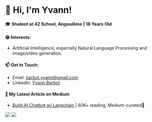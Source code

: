 # 👋 Hi, I'm Yvann!

🎓 **Student at 42 School, Angoulême | 18 Years Old**

#### 😁 Interests:
- Artificial Intelligence, especially Natural Language Processing and image/video generation.

#### 📫 Get In Touch:
- Email: [barbot.yvann@gmail.com](mailto:barbot.yvann@gmail.com)
- LinkedIn: [Yvann Barbot](https://www.linkedin.com/in/yvann-barbot/)

#### 📝 My Latest Article on Medium
- [Build AI Chatbot w/ Langchain](https://medium.com/better-programming/build-a-chatbot-on-your-csv-data-with-langchain-and-openai-ed121f85f0cd) | 60K+ reading, Medium-curated🌟

![](https://github-readme-stats.vercel.app/api?username=yvann-ba&show_icons=true)
![](https://github-readme-stats.vercel.app/api/top-langs/?username=yvann-ba&layout=compact)

